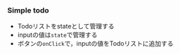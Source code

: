 ### Simple todo

- Todoリストをstateとして管理する
- inputの値は`state`で管理する
- ボタンの`onClick`で，inputの値をTodoリストに追加する
